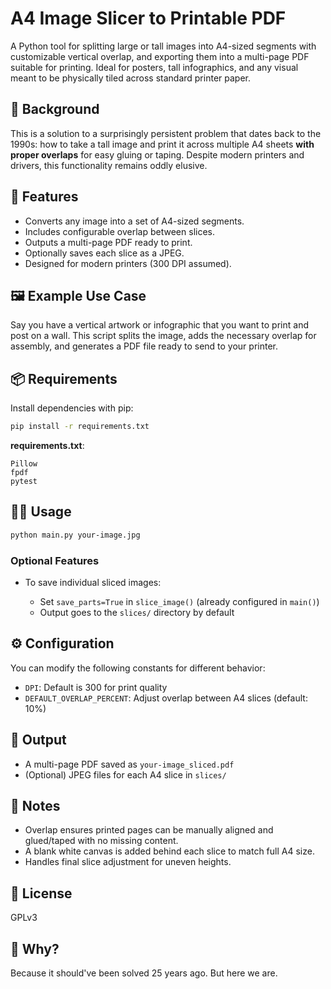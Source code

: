 # A4 Image Slicer to Printable PDF

A Python tool for splitting large or tall images into A4-sized segments with customizable vertical overlap, and exporting them into a multi-page PDF suitable for printing. Ideal for posters, tall infographics, and any visual meant to be physically tiled across standard printer paper.

## 📜 Background

This is a solution to a surprisingly persistent problem that dates back to the 1990s: how to take a tall image and print it across multiple A4 sheets **with proper overlaps** for easy gluing or taping. Despite modern printers and drivers, this functionality remains oddly elusive.

## 🚀 Features

- Converts any image into a set of A4-sized segments.
- Includes configurable overlap between slices.
- Outputs a multi-page PDF ready to print.
- Optionally saves each slice as a JPEG.
- Designed for modern printers (300 DPI assumed).

## 🖼️ Example Use Case

Say you have a vertical artwork or infographic that you want to print and post on a wall. This script splits the image, adds the necessary overlap for assembly, and generates a PDF file ready to send to your printer.

## 📦 Requirements

Install dependencies with pip:

```bash
pip install -r requirements.txt
````

**requirements.txt**:

```
Pillow
fpdf
pytest
```

## 🧑‍💻 Usage

```bash
python main.py your-image.jpg
```

### Optional Features

* To save individual sliced images:

  * Set `save_parts=True` in `slice_image()` (already configured in `main()`)
  * Output goes to the `slices/` directory by default

## ⚙️ Configuration

You can modify the following constants for different behavior:

* `DPI`: Default is 300 for print quality
* `DEFAULT_OVERLAP_PERCENT`: Adjust overlap between A4 slices (default: 10%)

## 📁 Output

* A multi-page PDF saved as `your-image_sliced.pdf`
* (Optional) JPEG files for each A4 slice in `slices/`

## 📌 Notes

* Overlap ensures printed pages can be manually aligned and glued/taped with no missing content.
* A blank white canvas is added behind each slice to match full A4 size.
* Handles final slice adjustment for uneven heights.

## 📄 License

GPLv3

## 🙋 Why?

Because it should've been solved 25 years ago. But here we are.
